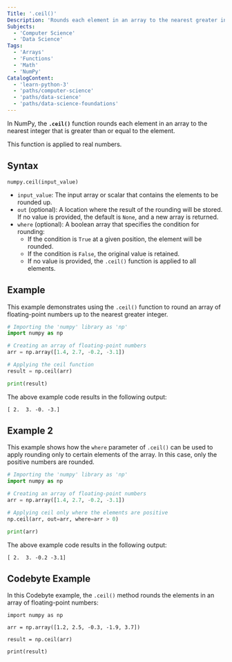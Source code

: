 ```yaml
---
Title: '.ceil()'
Description: 'Rounds each element in an array to the nearest greater integer.'
Subjects:
  - 'Computer Science'
  - 'Data Science'
Tags:
  - 'Arrays'
  - 'Functions'
  - 'Math'
  - 'NumPy'
CatalogContent:
  - 'learn-python-3'
  - 'paths/computer-science'
  - 'paths/data-science'
  - 'paths/data-science-foundations'
---
```


In NumPy, the **`.ceil()`** function rounds each element in an array to the nearest integer that is greater than or equal to the element.

This function is applied to real numbers.

## Syntax

```pseudo
numpy.ceil(input_value)
```

- `input_value`: The input array or scalar that contains the elements to be rounded up.
- `out` (optional): A location where the result of the rounding will be stored. If no value is provided, the default is `None`, and a new array is returned.
- `where` (optional): A boolean array that specifies the condition for rounding:
  - If the condition is `True` at a given position, the element will be rounded.
  - If the condition is `False`, the original value is retained.
  - If no value is provided, the `.ceil()` function is applied to all elements.

## Example

This example demonstrates using the `.ceil()` function to round an array of floating-point numbers up to the nearest greater integer.

```py
# Importing the 'numpy' library as 'np'
import numpy as np

# Creating an array of floating-point numbers
arr = np.array([1.4, 2.7, -0.2, -3.1])

# Applying the ceil function
result = np.ceil(arr)

print(result)
```

The above example code results in the following output:

```shell
[ 2.  3. -0. -3.]
```

## Example 2

This example shows how the `where` parameter of `.ceil()` can be used to apply rounding only to certain elements of the array. In this case, only the positive numbers are rounded.

```py
# Importing the 'numpy' library as 'np'
import numpy as np

# Creating an array of floating-point numbers
arr = np.array([1.4, 2.7, -0.2, -3.1])

# Applying ceil only where the elements are positive
np.ceil(arr, out=arr, where=arr > 0)

print(arr)
```

The above example code results in the following output:

```shell
[ 2.  3. -0.2 -3.1]
```

## Codebyte Example

In this Codebyte example, the `.ceil()` method rounds the elements in an array of floating-point numbers:

```codebyte/python
import numpy as np

arr = np.array([1.2, 2.5, -0.3, -1.9, 3.7])

result = np.ceil(arr)

print(result)
```
